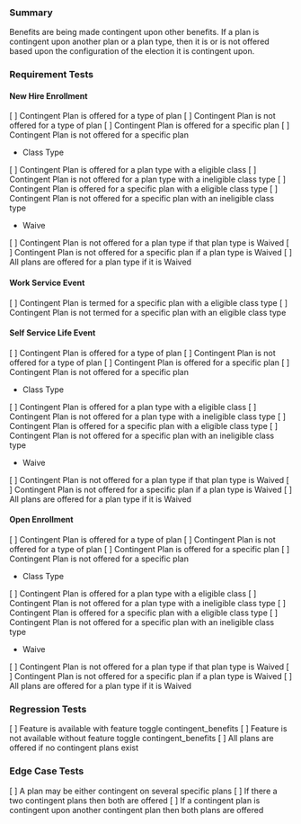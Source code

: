 ### Summary

Benefits are being made contingent upon other benefits. If a plan is contingent upon another plan or a plan type, then it is or is not offered based upon the configuration of the election it is contingent upon.

### Requirement Tests
 
#### New Hire Enrollment

[ ] Contingent Plan is offered for a type of plan
[ ] Contingent Plan is not offered for a type of plan
[ ] Contingent Plan is offered for a specific plan
[ ] Contingent Plan is not offered for a specific plan

-	Class Type

[ ] Contingent Plan is offered for a plan type with a eligible class 
[ ] Contingent Plan is not offered for a plan type with a ineligible class type
[ ] Contingent Plan is offered for a specific plan with a eligible class type
[ ] Contingent Plan is not offered for a specific plan with an ineligible class type

-	Waive

[ ] Contingent Plan is not offered for a plan type if that plan type is Waived
[ ] Contingent Plan is not offered for a specific plan if a plan type is Waived
[ ] All plans are offered for a plan type if it is Waived


#### Work Service Event

[ ] Contingent Plan is termed for a specific plan with a eligible class type
[ ] Contingent Plan is not termed for a specific plan with an eligible class type

#### Self Service Life Event

[ ] Contingent Plan is offered for a type of plan
[ ] Contingent Plan is not offered for a type of plan
[ ] Contingent Plan is offered for a specific plan
[ ] Contingent Plan is not offered for a specific plan

-	Class Type

[ ] Contingent Plan is offered for a plan type with a eligible class 
[ ] Contingent Plan is not offered for a plan type with a ineligible class type
[ ] Contingent Plan is offered for a specific plan with a eligible class type
[ ] Contingent Plan is not offered for a specific plan with an ineligible class type

-	Waive

[ ] Contingent Plan is not offered for a plan type if that plan type is Waived
[ ] Contingent Plan is not offered for a specific plan if a plan type is Waived
[ ] All plans are offered for a plan type if it is Waived

#### Open Enrollment

[ ] Contingent Plan is offered for a type of plan
[ ] Contingent Plan is not offered for a type of plan
[ ] Contingent Plan is offered for a specific plan
[ ] Contingent Plan is not offered for a specific plan

-	Class Type

[ ] Contingent Plan is offered for a plan type with a eligible class 
[ ] Contingent Plan is not offered for a plan type with a ineligible class type
[ ] Contingent Plan is offered for a specific plan with a eligible class type
[ ] Contingent Plan is not offered for a specific plan with an ineligible class type

-	Waive

[ ] Contingent Plan is not offered for a plan type if that plan type is Waived
[ ] Contingent Plan is not offered for a specific plan if a plan type is Waived
[ ] All plans are offered for a plan type if it is Waived


### Regression Tests

[ ] Feature is available with feature toggle contingent_benefits
[ ] Feature is not available without feature toggle contingent_benefits
[ ] All plans are offered if no contingent plans exist


### Edge Case Tests

[ ] A plan may be either contingent on several specific plans
[ ] If there a two contingent plans then both are offered
[ ] If a contingent plan is contingent upon another contingent plan then both plans are offered
